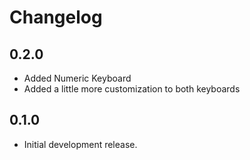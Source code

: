 # Changelog

## 0.2.0

- Added Numeric Keyboard
- Added a little more customization to both keyboards

## 0.1.0

- Initial development release.